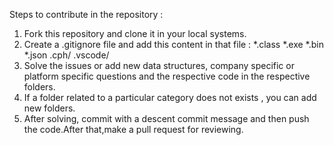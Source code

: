 ﻿Steps to contribute in the repository :

1. Fork this repository and clone it in your local systems.
2. Create a .gitignore file and add this content in that file :
     *.class
     *.exe
     *.bin
     *.json
     .cph/
     .vscode/
3. Solve the issues or add new data structures, company specific or platform specific questions and the respective code in the respective folders.
4. If a folder related to a particular category does not exists , you can add new folders.
5. After solving, commit with a descent commit message and then push the code.After that,make a pull request for reviewing.
